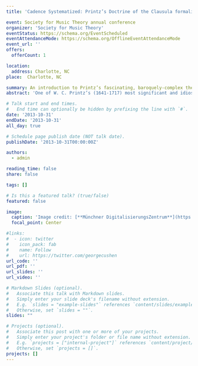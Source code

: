 ```yaml
---
title: 'Cadence Systematized: Printz’s Doctrine of the Clausula formalis'

event: Society for Music Theory annual conference
organizer: 'Society for Music Theory'
eventStatus: https://schema.org/EventScheduled
eventAttendanceMode: https://schema.org/OfflineEventAttendanceMode
event_url: ''
offers: 
  offerCount: 1

location: 
  address: Charlotte, NC
place:  Charlotte, NC

summary: An introduction to Printz’s fascinating, baroquely-complex theory of the cadence. 
abstract: 'One of W. C. Printz’s (1641-1717) most significant and idiosyncratic innovations is his naming and describing of an unprecedently large number of types of cadence, or _clausula formalis_. Equally noteworthy is the way in which these various categories are logically organized. In this paper I first demonstrate the dependence of the doctrine’s categorial organization on the influential pedagogical theories of Petrus Ramus. I then survey his seventeen categories of _clausula formalis_, showing that they comprise a rich diversity of cadence types, many of which would be unthinkingly disregarded by modern theoretical judgments. The significance of this wide variety of cadences, and its accompanying range of degrees of closure, becomes apparent when I consider them in combination with the treatise’s incipient theory of form.'

# Talk start and end times.
#   End time can optionally be hidden by prefixing the line with `#`.
date: '2013-10-31'
endDate: '2013-10-31'
all_day: true

# Schedule page publish date (NOT talk date).
publishDate: '2013-10-31T00:00:00Z'

authors:
  - admin

reading_time: false
share: false

tags: []

# Is this a featured talk? (true/false)
featured: false

image:
  caption: 'Image credit: [**Münchner DigitalisierungsZentrum**](https://www.digitale-sammlungen.de/en/view/bsb00045152)'
  focal_point: Center

#links:
#  - icon: twitter
#    icon_pack: fab
#    name: Follow
#    url: https://twitter.com/georgecushen
url_code: ''
url_pdf: ''
url_slides: ''
url_video: ''

# Markdown Slides (optional).
#   Associate this talk with Markdown slides.
#   Simply enter your slide deck's filename without extension.
#   E.g. `slides = "example-slides"` references `content/slides/example-slides.md`.
#   Otherwise, set `slides = ""`.
slides: ""

# Projects (optional).
#   Associate this post with one or more of your projects.
#   Simply enter your project's folder or file name without extension.
#   E.g. `projects = ["internal-project"]` references `content/project/deep-learning/index.md`.
#   Otherwise, set `projects = []`.
projects: []
---
```

